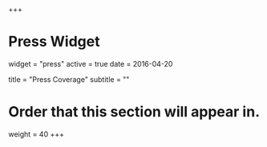 +++
# Press Widget
widget = "press"
active = true
date = 2016-04-20

title = "Press Coverage"
subtitle = ""

# Order that this section will appear in.
weight = 40
+++
